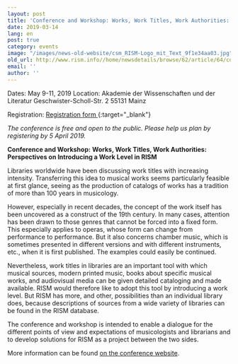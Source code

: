 ```yaml
---
layout: post
title: 'Conference and Workshop: Works, Work Titles, Work Authorities: Perspectives on Introducing a Work Level in RISM'
date: 2019-03-14
lang: en
post: true
category: events
image: "/images/news-old-website/csm_RISM-Logo_mit_Text_9f1e34aa03.jpg"
old_url: http://www.rism.info//home/newsdetails/browse/62/article/64/conference-and-workshop-works-work-titles-work-authorities-perspectives-on-introducing-a-work-le.html
email: ''
author: ''
---
```



Dates: May 9-11, 2019
Location: Akademie der Wissenschaften und der Literatur
Geschwister-Scholl-Str. 2
55131 Mainz

Registration: [Registration form
](https://goo.gl/forms/PcmsxMznK8EWFaFV2){:target="_blank"}

_The conference is free and open to the public. Please help us plan by registering by 5 April 2019._



**Conference and Workshop:**  **Works, Work Titles, Work Authorities: Perspectives on Introducing a Work Level in RISM**

Libraries worldwide have been discussing work titles with increasing intensity. Transferring this idea to musical works seems particularly feasible at first glance, seeing as the production of catalogs of works has a tradition of more than 100 years in musicology.

However, especially in recent decades, the concept of the work itself has been uncovered as a construct of the 19th century. In many cases, attention has been drawn to those genres that cannot be forced into a fixed form. This especially applies to operas, whose form can change from performance to performance. But it also concerns chamber music, which is sometimes presented in different versions and with different instruments, etc., when it is first published. The examples could easily be continued.

Nevertheless, work titles in libraries are an important tool with which musical sources, modern printed music, books about specific musical works, and audiovisual media can be given detailed cataloging and made available. RISM would therefore like to adopt this tool by introducing a work level. But RISM has more, and other, possibilities than an individual library does, because descriptions of sources from a wide variety of libraries can be found in the RISM database.

The conference and workshop is intended to enable a dialogue for the different points of view and expectations of musicologists and librarians and to develop solutions for RISM as a project between the two sides.

More information can be found [on the conference website](/publications/introducing-a-work-level-in-rism-2019.html).







<script type="text/javascript">var switchTo5x=true;</script><script type="text/javascript" src="http://w.sharethis.com/button/buttons.js"></script><script type="text/javascript">stLight.options({publisher: "9b601438-1ce1-49d8-bfd7-9cff5df54c17", doNotHash: false, doNotCopy: false, hashAddressBar: false});</script>